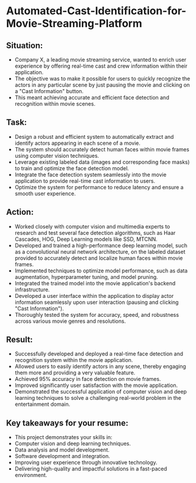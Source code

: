 # Automated-Cast-Identification-for-Movie-Streaming-Platform

## Situation:

- Company X, a leading movie streaming service, wanted to enrich user experience by offering real-time cast and crew information within their application.
- The objective was to make it possible for users to quickly recognize the actors in any particular scene by just pausing the movie and clicking on a "Cast Information" button.
- This meant achieving accurate and efficient face detection and recognition within movie scenes.

## Task:

- Design a robust and efficient system to automatically extract and identify actors appearing in each scene of a movie.
- The system should accurately detect human faces within movie frames using computer vision techniques.
- Leverage existing labeled data (images and corresponding face masks) to train and optimize the face detection model.
- Integrate the face detection system seamlessly into the movie application to provide real-time cast information to users.
- Optimize the system for performance to reduce latency and ensure a smooth user experience.

## Action:

- Worked closely with computer vision and multimedia experts to research and test several face detection algorithms, such as Haar Cascades, HOG, Deep Learning models like SSD, MTCNN.
- Developed and trained a high-performance deep learning model, such as a convolutional neural network architecture, on the labeled dataset provided to accurately detect and localize human faces within movie frames.
- Implemented techniques to optimize model performance, such as data augmentation, hyperparameter tuning, and model pruning.
- Integrated the trained model into the movie application's backend infrastructure.
- Developed a user interface within the application to display actor information seamlessly upon user interaction (pausing and clicking "Cast Information").
- Thoroughly tested the system for accuracy, speed, and robustness across various movie genres and resolutions.

## Result:

- Successfully developed and deployed a real-time face detection and recognition system within the movie application.
- Allowed users to easily identify actors in any scene, thereby engaging them more and providing a very valuable feature.
- Achieved 95% accuracy in face detection on movie frames.
- Improved significantly user satisfaction with the movie application.
- Demonstrated the successful application of computer vision and deep learning techniques to solve a challenging real-world problem in the entertainment domain.

## Key takeaways for your resume:

- This project demonstrates your skills in:
- Computer vision and deep learning techniques.
- Data analysis and model development.
- Software development and integration.
- Improving user experience through innovative technology.
- Delivering high-quality and impactful solutions in a fast-paced environment.
